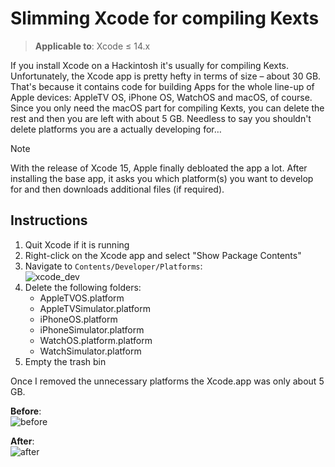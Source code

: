 # Slimming Xcode for compiling Kexts
> **Applicable to**: Xcode ≤ 14.x

If you install Xcode on a Hackintosh it's usually for compiling Kexts. Unfortunately, the Xcode app is pretty hefty in terms of size – about 30 GB. That's because it contains code for building Apps for the whole line-up of Apple devices: AppleTV OS, iPhone OS, WatchOS and macOS, of course. Since you only need the macOS part for compiling Kexts, you can delete the rest and then you are left with about 5 GB. Needless to say you shouldn't delete platforms you are a actually developing for…

> [!NOTE]
> 
> With the release of Xcode 15, Apple finally debloated the app a lot. After installing the base app, it asks you which platform(s) you want to develop for and then downloads additional files (if required). 

## Instructions

1. Quit Xcode if it is running 
2. Right-click on the Xcode app and select "Show Package Contents"
3. Navigate to `Contents/Developer/Platforms`:</br>![xcode_dev](https://user-images.githubusercontent.com/76865553/216172977-6bb0b379-1254-40ce-80f9-76e42d10522e.png)
4. Delete the following folders:
	- AppleTVOS.platform
	- AppleTVSimulator.platform
	- iPhoneOS.platform
	- iPhoneSimulator.platform
	- WatchOS.platform.platform
	- WatchSimulator.platform
5. Empty the trash bin

Once I removed the unnecessary platforms the Xcode.app was only about 5 GB.

**Before**:</br>![before](https://user-images.githubusercontent.com/76865553/216173933-43d9bf47-2238-4218-8261-9de8bc6ad8d6.png)

**After**:</br>![after](https://user-images.githubusercontent.com/76865553/216174032-5dad4393-bffe-4df3-80d9-e29102d34640.png)
